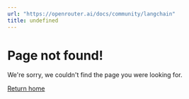 ```yaml
---
url: "https://openrouter.ai/docs/community/langchain"
title: undefined
---
```


# Page not found!

We're sorry, we couldn't find the page you were looking for.

[Return home](https://openrouter.ai/docs)